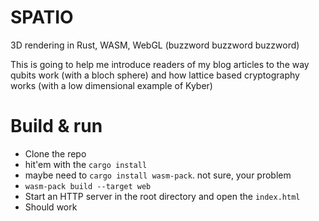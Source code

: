 # SPATIO

3D rendering in Rust, WASM, WebGL (buzzword buzzword buzzword)

This is going to help me introduce readers of my blog articles to the way qubits work (with a bloch sphere) and how lattice based cryptography works (with a low dimensional example of Kyber)

# Build & run
- Clone the repo
- hit'em with the `cargo install`
- maybe need to `cargo install wasm-pack`. not sure, your problem
- `wasm-pack build --target web`
- Start an HTTP server in the root directory and open the `index.html`
- Should work

